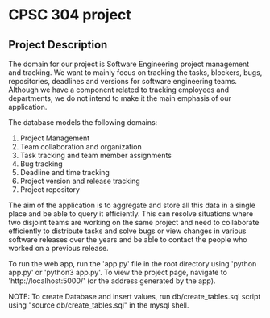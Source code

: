 # CPSC 304 project

## Project Description

The domain for our project is Software Engineering project management and tracking. We want to mainly focus on tracking the tasks, blockers, bugs, repositories, deadlines and versions for software engineering teams. Although we have a component related to tracking employees and departments, we do not intend to make it the main emphasis of our application.

The database models the following domains:
1. Project Management
2. Team collaboration and organization
3. Task tracking and team member assignments
4. Bug tracking
5. Deadline and time tracking
6. Project version and release tracking
7. Project repository 

The aim of the application is to aggregate and store all this data in a single place and be able to query it efficiently. This can resolve situations where two disjoint teams are working on the same project and need to collaborate efficiently to distribute tasks and solve bugs or view changes in various software releases over the years and be able to contact the people who worked on a previous release.

To run the web app, run the 'app.py' file in the root directory using 'python app.py' or 'python3 app.py'. To view the project page, navigate to 'http://localhost:5000/' (or the address generated by the app).

NOTE: To create Database and insert values, run db/create_tables.sql script using "source db/create_tables.sql" in the mysql shell.